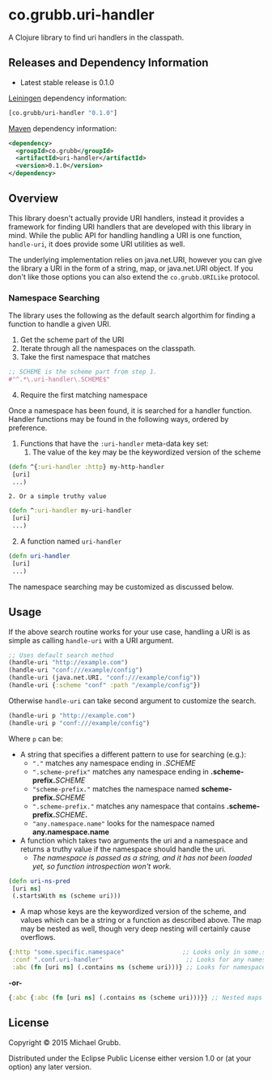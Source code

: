 # co.grubb.uri-handler

A Clojure library to find uri handlers in the classpath.

## Releases and Dependency Information

* Latest stable release is 0.1.0

[Leiningen](http://leiningen.org/) dependency information:

```clojure
[co.grubb/uri-handler "0.1.0"]
```

[Maven](http://maven.apache.org/) dependency information:

```xml
<dependency>
  <groupId>co.grubb</groupId>
  <artifactId>uri-handler</artifactId>
  <version>0.1.0</version>
</dependency>
```
## Overview

This library doesn't actually provide URI handlers, instead it provides
a framework for finding URI handlers that are developed with this library
in mind.  While the public API for handling handling a URI is one function,
`handle-uri`, it does provide some URI utilities as well.

The underlying implementation relies on java.net.URI, however you can give the library
a URI in the form of a string, map, or java.net.URI object.  If you don't like those
options you can also extend the `co.grubb.URILike` protocol.

### Namespace Searching

The library uses the following as the default search algorthim for finding a
function to handle a given URI.

1. Get the scheme part of the URI
2. Iterate through all the namespaces on the classpath.
3. Take the first namespace that matches
```clojure
;; SCHEME is the scheme part from step 1.
#"^.*\.uri-handler\.SCHEME$"
```
4. Require the first matching namespace

Once a namespace has been found, it is searched for a handler function.
Handler functions may be found in the following ways, ordered by preference.

1. Functions that have the `:uri-handler` meta-data key set:
    1. The value of the key may be the keywordized version of the scheme
```clojure
(defn ^{:uri-handler :http} my-http-handler
 [uri]
 ...)
```

    2. Or a simple truthy value
```clojure
(defn ^:uri-handler my-uri-handler
 [uri]
 ...)
```

2. A function named `uri-handler`
```clojure
(defn uri-handler
 [uri]
 ...)
```
The namespace searching may be customized as discussed below.

## Usage

If the above search routine works for your use case, handling a URI is as simple
as calling `handle-uri` with a URI argument.

```clojure
;; Uses default search method
(handle-uri "http://example.com")
(handle-uri "conf:///example/config")
(handle-uri (java.net.URI. "conf:///example/config"))
(handle-uri {:scheme "conf" :path "/example/config"})
```

Otherwise `handle-uri` can take second argument to customize the search.
```clojure
(handle-uri p "http://example.com")
(handle-uri p "conf:///example/config")
```

Where `p` can be:
* A string that specifies a different pattern to use for searching (e.g.):
    * `"."` matches any namespace ending in *.SCHEME*
    * `".scheme-prefix"` matches any namespace ending in **.scheme-prefix.**_SCHEME_
    * `"scheme-prefix."` matches the namespace named **scheme-prefix.**_SCHEME_
    * `".scheme-prefix."` matches any namespace that contains **.scheme-prefix.**_SCHEME_**.**
    * `"any.namespace.name"` looks for the namespace named **any.namespace.name**
* A function which takes two arguments the uri and a namespace and returns a truthy value if the namespace should handle the uri.
    * _The namespace is passed as a string, and it has not been loaded yet, so function introspection won't work._
```clojure
(defn uri-ns-pred
 [uri ns]
 (.startsWith ns (scheme uri)))
```

* A map whose keys are the keywordized version of the scheme, and values which can be a string or a function as described above.
  The map may be nested as well, though very deep nesting will certainly cause overflows.

```clojure
{:http "some.specific.namespace"                ;; Looks only in some.specific.namespace for handler functions
 :conf ".conf.uri-handler"                       ;; Looks for any namespace ending in .conf.uri-handler.conf for handler functions
 :abc (fn [uri ns] (.contains ns (scheme uri)))} ;; Looks for namespaces that contain "abc"
```
**-or-**
```clojure
{:abc {:abc (fn [uri ns] (.contains ns (scheme uri)))}} ;; Nested maps (same as map above)
```

## License

Copyright © 2015 Michael Grubb.

Distributed under the Eclipse Public License either version 1.0 or (at
your option) any later version.
